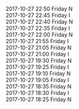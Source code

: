 2017-10-27 22:50 Friday  N  
2017-10-27 22:45 Friday  I  
2017-10-27 22:40 Friday  N  
2017-10-27 22:35 Friday  I  
2017-10-27 22:00 Friday  N  
2017-10-27 21:55 Friday  I  
2017-10-27 21:05 Friday  N  
2017-10-27 21:00 Friday  I  
2017-10-27 19:30 Friday  N  
2017-10-27 19:25 Friday  I  
2017-10-27 19:10 Friday  N  
2017-10-27 19:05 Friday  I  
2017-10-27 18:35 Friday  N  
2017-10-27 18:30 Friday  I  
2017-10-27 18:25 Friday  N  
